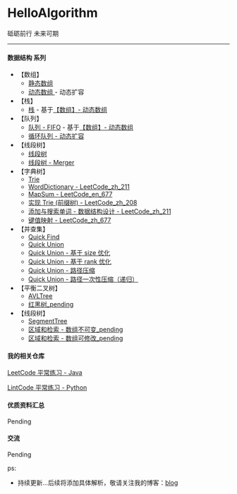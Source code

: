 # HelloAlgorithm

砥砺前行 未来可期

---

#### 数据结构 系列

- 【数组】
    - [静态数组](./Array/src/StaticArray.java)
    - [动态数组 ](./Array/src/Array.java) - 动态扩容
- 【栈】
    - [栈](./Array/src/Array.java) - 基于[【数组】- 动态数组](./Array/src/Array.java)
- 【队列】
    - [队列 - FIFO](./Array/src/StaticArray.java) - 基于[【数组】- 动态数组](./Array/src/Array.java)
    - [循环队列 - 动态扩容](./Array/src/Array.java)
- 【线段树】
    - [线段树](./SegmentTree/src/SegmentTree.java)
    - [线段树 - Merger](./SegmentTree/src/Merger.java)
- 【字典树】
    * [Trie](./Trie/src/Trie.java)
    * [WordDictionary - LeetCode_zh_211](./Trie/src/WordDictionary.java)
    * [MapSum - LeetCode_en_677](./Trie/src/MapSum.java)
    * [实现 Trie (前缀树) - LeetCode_zh_208](./Trie/src/Trie.java)
    * [添加与搜索单词 - 数据结构设计 - LeetCode_zh_211](./Trie/src/WordDictionary.java)
    * [键值映射 - LeetCode_zh_677](./Trie/src/MapSum.java)
- 【并查集】
    * [Quick Find](./UnionFind/src/UnionFind1.java)
    * [Quick Union](./UnionFind/src/UnionFind2.java)
    * [Quick Union - 基于 size 优化](./UnionFind/src/UnionFind3.java)
    * [Quick Union - 基于 rank 优化](./UnionFind/src/UnionFind4.java)
    * [Quick Union - 路径压缩](./UnionFind/src/UnionFind5.java)
    * [Quick Union - 路径一次性压缩（递归）](./UnionFind/src/UnionFind6.java)
- 【平衡二叉树】
    * [AVLTree](./AVLTree/src/AVLTree.java)
    * [红黑树_pending](./RedBlackTree/src/RBTree.java)
- 【线段树】
    * [SegmentTree](./SegmentTree/src/SegmentTree.java)
    * [区域和检索 - 数组不可变_pending](./SegmentTree/src/SegmentTree.java)
    * [区域和检索 - 数组可修改_pending](./SegmentTree/src/SegmentTree.java)


#### 我的相关仓库

[LeetCode 平常练习 - Java](https://github.com/hackfengJam/LeetCode)

[LintCode 平常练习 - Python](https://github.com/hackfengJam/LintCode)


#### 优质资料汇总

Pending



#### 交流

Pending

ps:
- 持续更新...后续将添加具体解析，敬请关注我的博客：[blog](https://github.com/hackfengJam/blog)

